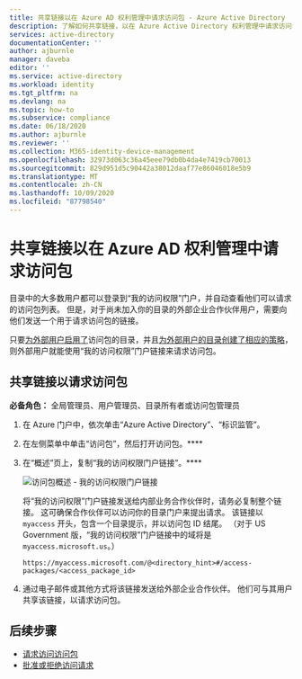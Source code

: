 ```yaml
---
title: 共享链接以在 Azure AD 权利管理中请求访问包 - Azure Active Directory
description: 了解如何共享链接，以在 Azure Active Directory 权利管理中请求访问包。
services: active-directory
documentationCenter: ''
author: ajburnle
manager: daveba
editor: ''
ms.service: active-directory
ms.workload: identity
ms.tgt_pltfrm: na
ms.devlang: na
ms.topic: how-to
ms.subservice: compliance
ms.date: 06/18/2020
ms.author: ajburnle
ms.reviewer: ''
ms.collection: M365-identity-device-management
ms.openlocfilehash: 32973d063c36a45eee79db0b4da4e7419cb70013
ms.sourcegitcommit: 829d951d5c90442a38012daaf77e86046018e5b9
ms.translationtype: MT
ms.contentlocale: zh-CN
ms.lasthandoff: 10/09/2020
ms.locfileid: "87798540"
---
```

# <a name="share-link-to-request-an-access-package-in-azure-ad-entitlement-management"></a>共享链接以在 Azure AD 权利管理中请求访问包

目录中的大多数用户都可以登录到“我的访问权限”门户，并自动查看他们可以请求的访问包列表。 但是，对于尚未加入你的目录的外部企业合作伙伴用户，需要向他们发送一个用于请求访问包的链接。 

只要[为外部用户启用了](entitlement-management-catalog-create.md)访问包的目录，并且[为外部用户的目录创建了相应的策略](entitlement-management-access-package-request-policy.md)，则外部用户就能使用“我的访问权限”门户链接来请求访问包。

## <a name="share-link-to-request-an-access-package"></a>共享链接以请求访问包

**必备角色：** 全局管理员、用户管理员、目录所有者或访问包管理员

1. 在 Azure 门户中，依次单击“Azure Active Directory”、“标识监管”。  

1. 在左侧菜单中单击“访问包”，然后打开访问包。****

1. 在“概述”页上，复制“我的访问权限门户链接”。****

    ![访问包概述 - 我的访问权限门户链接](./media/entitlement-management-shared/my-access-portal-link.png)

    将“我的访问权限”门户链接发送给内部业务合作伙伴时，请务必复制整个链接。 这可确保合作伙伴可以访问你的目录门户来提出请求。 该链接以 `myaccess` 开头，包含一个目录提示，并以访问包 ID 结尾。  （对于 US Government 版，“我的访问权限”门户链接中的域将是 `myaccess.microsoft.us`。）

    `https://myaccess.microsoft.com/@<directory_hint>#/access-packages/<access_package_id>`

1. 通过电子邮件或其他方式将该链接发送给外部企业合作伙伴。 他们可与其用户共享该链接，以请求访问包。

## <a name="next-steps"></a>后续步骤

- [请求访问访问包](entitlement-management-request-access.md)
- [批准或拒绝访问请求](entitlement-management-request-approve.md)
